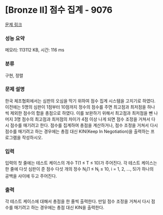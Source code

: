 # [Bronze II] 점수 집계 - 9076 

[문제 링크](https://www.acmicpc.net/problem/9076) 

### 성능 요약

메모리: 113112 KB, 시간: 116 ms

### 분류

구현, 정렬

### 문제 설명

<p>한국 체조협회에서는 심판의 오심을 막기 위하여 점수 집계 시스템을 고치기로 하였다. 이전에는 5명의 심판이 1점부터 10점까지 정수의 점수를 주면 최고점과 최저점을 하나씩 제외한 점수의 합을 총점으로 하였다. 이를 보완하기 위해서 최고점과 최저점을 뺀 나머지 3명 점수의 최고점과 최저점의 차이가 4점 이상 나게 되면 점수 조정을 거쳐서 다시 점수를 매기려고 한다. 점수를 집계하여 총점을 계산하거나, 점수 조정을 거쳐서 다시 점수를 매기려고 하는 경우에는 총점 대신 KIN(Keep In Negotiation)을 출력하는 프로그램을 작성하시오.</p>

### 입력 

 <p>입력의 첫 줄에는 테스트 케이스의 개수 T(1 ≤ T ≤ 10)가 주어진다. 각 테스트 케이스는 한 줄에 다섯 심판이 준 점수 다섯 개의 정수 N<sub>i</sub>(1 ≤ N<sub>i</sub> ≤ 10, i = 1, 2, ..., 5)가 하나의 공백을 사이에 두고 주어진다.</p>

### 출력 

 <p>각 테스트 케이스에 대해서 총점을 한 줄씩 출력한다. 만일 점수 조정을 거쳐서 다시 점수를 매기려고 하는 경우에는 총점 대신 KIN을 출력한다.</p>

